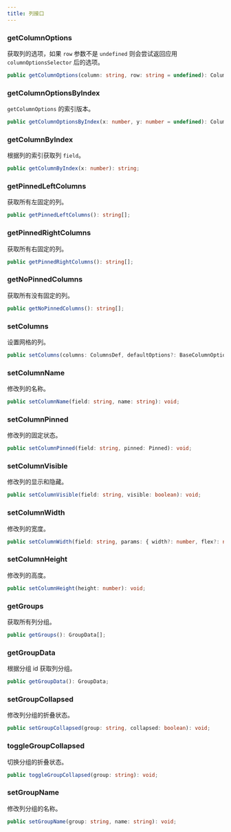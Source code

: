 ```yaml
---
title: 列接口
---
```


### getColumnOptions

获取列的选项，如果 `row` 参数不是 `undefined` 则会尝试返回应用 `columnOptionsSelector` 后的选项。

```typescript
public getColumnOptions(column: string, row: string = undefined): ColumnOptions;
```

### getColumnOptionsByIndex

`getColumnOptions` 的索引版本。

```typescript
public getColumnOptionsByIndex(x: number, y: number = undefined): ColumnOptions;
```

### getColumnByIndex

根据列的索引获取列 `field`。

```typescript
public getColumnByIndex(x: number): string;
```

### getPinnedLeftColumns

获取所有左固定的列。

```typescript
public getPinnedLeftColumns(): string[];
```

### getPinnedRightColumns

获取所有右固定的列。

```typescript
public getPinnedRightColumns(): string[];
```

### getNoPinnedColumns

获取所有没有固定的列。

```typescript
public getNoPinnedColumns(): string[];
```

### setColumns

设置网格的列。

```typescript
public setColumns(columns: ColumnsDef, defaultOptions?: BaseColumnOptions): void;
```

### setColumnName

修改列的名称。

```typescript
public setColumnName(field: string, name: string): void;
```

### setColumnPinned

修改列的固定状态。

```typescript
public setColumnPinned(field: string, pinned: Pinned): void;
```

### setColumnVisible

修改列的显示和隐藏。

```typescript
public setColumnVisible(field: string, visible: boolean): void;
```

### setColumnWidth

修改列的宽度。

```typescript
public setColumnWidth(field: string, params: { width?: number, flex?: number }): void;
```

### setColumnHeight

修改列的高度。

```typescript
public setColumnHeight(height: number): void;
```

### getGroups

获取所有列分组。

```typescript
public getGroups(): GroupData[];
```

### getGroupData

根据分组 id 获取列分组。

```typescript
public getGroupData(): GroupData;
```

### setGroupCollapsed

修改列分组的折叠状态。

```typescript
public setGroupCollapsed(group: string, collapsed: boolean): void;
```

### toggleGroupCollapsed

切换分组的折叠状态。

```typescript
public toggleGroupCollapsed(group: string): void;
```

### setGroupName

修改列分组的名称。

```typescript
public setGroupName(group: string, name: string): void;
```
